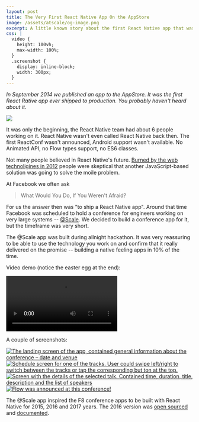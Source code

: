 ```yaml
---
layout: post
title: The Very First React Native App On the AppStore
image: /assets/atscale/og-image.png
excerpt: A little known story about the first React Native app that was published on the AppStore.
css: |
  video {
    height: 100vh;
    max-width: 100%;
  }
  .screenshot {
    display: inline-block;
    width: 300px;
  }
---
```


*In September 2014 we published an app to the AppStore. It was the first React Rative app ever shipped to production. You probably haven't heard about it.*

<img src="/assets/atscale/og-image.png">

It was only the beginning, the React Native team had about 6 people working on it. React Native wasn't even called React Native back then. The first ReactConf wasn't announced, Android support wasn't available. No Animated API, no Flow types support, no ES6 classes.

Not many people believed in React Native's future. [Burned by the web technoligines in 2012](https://techcrunch.com/2012/09/11/mark-zuckerberg-our-biggest-mistake-with-mobile-was-betting-too-much-on-html5/) people were skeptical that another JavaScript-based solution was going to solve the moile problem.

At Facebook we often ask

> What Would You Do, If You Weren't Afraid?

For us the answer then was "to ship a React Native app". Around that time Facebook was scheduled to hold a conference for engineers working on very large systems -- [@Scale](https://atscaleconference.com/). We decided to build a conference app for it, but the timeframe was very short.

The @Scale app was built during allnight hackathon. It was very reassuring to be able to use the technology you work on and confirm that it really delivered on the promise -- building a native feeling apps in 10% of the time.

Video demo (notice the easter egg at the end):

<video controls>
  <source src="/assets/atscale/demo.mp4" type="video/mp4">
</video>

A couple of screenshots:

<a href="/assets/atscale/screen01.png">
  <img class="screenshot" src="/assets/atscale/screen01.png" alt="The landing screen of the app, contained general information about the conference – date and venue">
</a>
<a href="/assets/atscale/screen02.png">
  <img class="screenshot" src="/assets/atscale/screen02.png" alt="Schedule screen for one of the tracks. User could swipe left/right to switch between the tracks or tap the corresponding but
ton at the top."></a>
<a href="/assets/atscale/screen03.png">
  <img class="screenshot" src="/assets/atscale/screen03.png" alt="Screen with the details of the selected talk. Contained time, duration, title, description and the list of speakers">
</a>
<a href="/assets/atscale/screen04.png">
  <img class="screenshot" src="/assets/atscale/screen04.png" alt="Flow was announced at this conference!">
</a>

The @Scale app inspired the F8 conference apps to be built with React Native for 2015, 2016 and 2017 years. The 2016 version was [open sourced](https://github.com/fbsamples/f8app) and [documented](http://makeitopen.com/).
